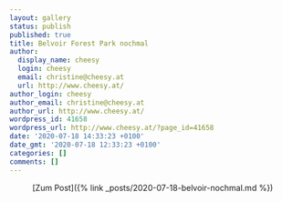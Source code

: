 ```yaml
---
layout: gallery
status: publish
published: true
title: Belvoir Forest Park nochmal
author:
  display_name: cheesy
  login: cheesy
  email: christine@cheesy.at
  url: http://www.cheesy.at/
author_login: cheesy
author_email: christine@cheesy.at
author_url: http://www.cheesy.at/
wordpress_id: 41658
wordpress_url: http://www.cheesy.at/?page_id=41658
date: '2020-07-18 14:33:23 +0100'
date_gmt: '2020-07-18 12:33:23 +0100'
categories: []
comments: []
---
```

<!-- wp:core-embed/wordpress {"url":"http://www.cheesy.at/2020/07/belvoir-nochmal/","type":"rich","providerNameSlug":"cheesy-at","className":""} -->
<figure class="wp-block-embed-wordpress wp-block-embed is-type-rich is-provider-cheesy-at">
<div class="wp-block-embed__wrapper">
[Zum Post]({% link _posts/2020-07-18-belvoir-nochmal.md %})
</div>
</figure>
<!-- /wp:core-embed/wordpress -->
<!-- wp:paragraph --><!-- /wp:paragraph -->
